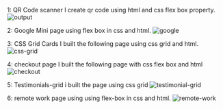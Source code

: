 1: QR Code scanner
I create qr code using html and css flex box property.
![output](https://github.com/muriithigachoki/html-and-css/assets/146475552/4393d784-1741-4216-b211-4962da7f9041)

2:  Google Mini page
using flex box in css and html.
![google](https://github.com/muriithigachoki/html-and-css/assets/146475552/9f28ed12-189a-4ddc-87f0-5fbe25dbfdc5)

3: CSS Grid Cards
I built the following page using css grid and html.
![css-grid](https://github.com/muriithigachoki/html-and-css/assets/146475552/bcd6b862-0697-435d-a424-6b2d556fbebd)

4: checkout page
I built the following page with css flex box and html
![checkout](https://github.com/muriithigachoki/html-and-css/assets/146475552/98c74a85-f2f8-4ef0-8920-660ab1194aea)

5: Testimonials-grid
i built the page using css grid
![testimonial-grid](https://github.com/muriithigachoki/html-and-css/assets/146475552/08ac9a4e-9955-4027-86f1-90c779d3d9db)


6: remote work page
using using flex-box in css and html.
![remote-work](https://github.com/muriithigachoki/html-and-css/assets/146475552/3e5ff5c9-a855-4622-b30f-93c405d2f65c)
